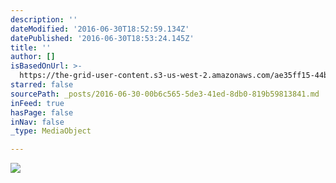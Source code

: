 ```yaml
---
description: ''
dateModified: '2016-06-30T18:52:59.134Z'
datePublished: '2016-06-30T18:53:24.145Z'
title: ''
author: []
isBasedOnUrl: >-
  https://the-grid-user-content.s3-us-west-2.amazonaws.com/ae35ff15-44b5-4c16-8090-c9d00c9d2b3b.png
starred: false
sourcePath: _posts/2016-06-30-00b6c565-5de3-41ed-8db0-819b59813841.md
inFeed: true
hasPage: false
inNav: false
_type: MediaObject

---
```

![](https://the-grid-user-content.s3-us-west-2.amazonaws.com/ae35ff15-44b5-4c16-8090-c9d00c9d2b3b.png)